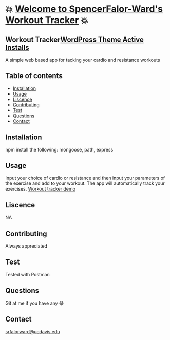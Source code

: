 # :boom: [Welcome to SpencerFalor-Ward's Workout Tracker](https://fitness-tracker-sfw.herokuapp.com/) :boom:

## Workout Tracker[WordPress Theme Active Installs](https://img.shields.io/wordpress/theme/installs/twentysixteen)

A simple web based app for tacking your cardio and resistance workouts

## Table of contents

-   [Installation](#Installation)
-   [Usage](#Usage)
-   [Liscence](#Liscence)
-   [Contributing](#Contributing)
-   [Test](#Test)
-   [Questions](#Questions)
-   [Contact](#Contact)

## Installation

npm install the following: mongoose, path, express

## Usage

Input your choice of cardio or resistance and then input your parameters of the exercise and add to your workout. The app will automatically track your exercises.
[Workout tracker demo](/fitnessTracker.gif)

## Liscence

NA

## Contributing

Always appreciated

## Test

Tested with Postman

## Questions

Git at me if you have any :grin:

## Contact

srfalorward@ucdavis.edu
